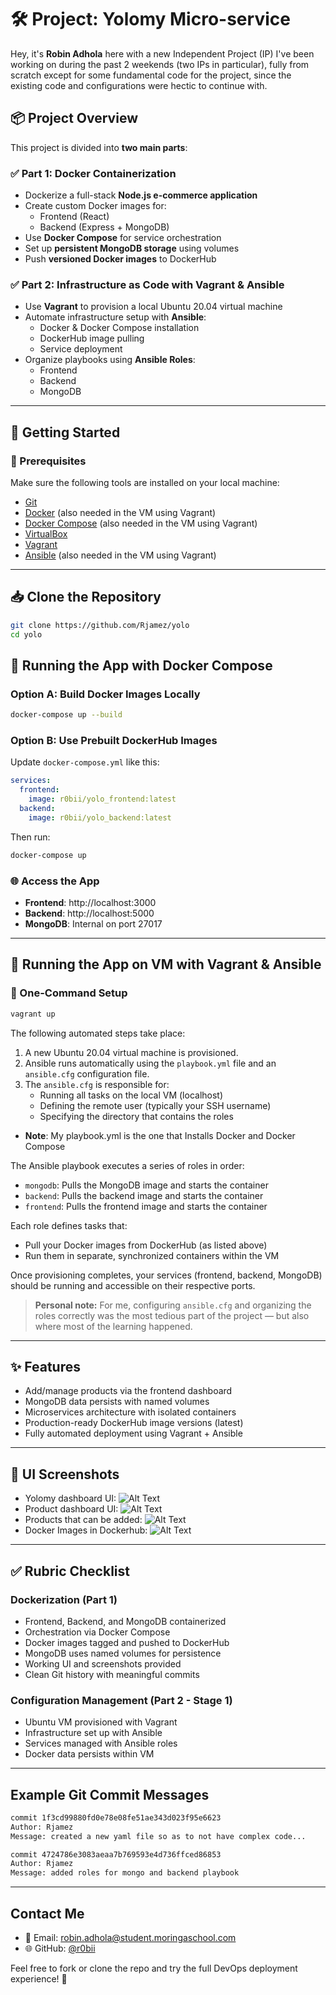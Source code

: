 # 🛠️ Project: Yolomy Micro-service

Hey, it's **Robin Adhola** here with a new Independent Project (IP) I've been working on during the past 2 weekends (two IPs in particular), fully from scratch except for some fundamental code for the project, since the existing code and configurations were hectic to continue with.

## 📦 Project Overview

This project is divided into **two main parts**:

### ✅ Part 1: Docker Containerization
- Dockerize a full-stack **Node.js e-commerce application**
- Create custom Docker images for:
  - Frontend (React)
  - Backend (Express + MongoDB)
- Use **Docker Compose** for service orchestration
- Set up **persistent MongoDB storage** using volumes
- Push **versioned Docker images** to DockerHub

### ✅ Part 2: Infrastructure as Code with Vagrant & Ansible
- Use **Vagrant** to provision a local Ubuntu 20.04 virtual machine
- Automate infrastructure setup with **Ansible**:
  - Docker & Docker Compose installation
  - DockerHub image pulling
  - Service deployment
- Organize playbooks using **Ansible Roles**:
  - Frontend
  - Backend
  - MongoDB

---

## 🚀 Getting Started

### 🔧 Prerequisites

Make sure the following tools are installed on your local machine:

- [Git](https://git-scm.com/)
- [Docker](https://www.docker.com/) (also needed in the VM using Vagrant)
- [Docker Compose](https://docs.docker.com/compose/) (also needed in the VM using Vagrant)
- [VirtualBox](https://www.virtualbox.org/)
- [Vagrant](https://www.vagrantup.com/)
- [Ansible](https://www.ansible.com/) (also needed in the VM using Vagrant)

---

## 📥 Clone the Repository

```bash
git clone https://github.com/Rjamez/yolo
cd yolo
```

## 🐳 Running the App with Docker Compose

### Option A: Build Docker Images Locally

```bash
docker-compose up --build
```

### Option B: Use Prebuilt DockerHub Images

Update `docker-compose.yml` like this:

```yaml
services:
  frontend:
    image: r0bii/yolo_frontend:latest
  backend:
    image: r0bii/yolo_backend:latest
```

Then run:

```bash
docker-compose up
```

### 🌐 Access the App

- **Frontend**: http://localhost:3000  
- **Backend**: http://localhost:5000  
- **MongoDB**: Internal on port 27017  

---

## 🧾 Running the App on VM with Vagrant & Ansible

### 🔁 One-Command Setup

```bash
vagrant up
```

The following automated steps take place:

1. A new Ubuntu 20.04 virtual machine is provisioned.
2. Ansible runs automatically using the `playbook.yml` file and an `ansible.cfg` configuration file.
3. The `ansible.cfg` is responsible for:
   - Running all tasks on the local VM (localhost)
   - Defining the remote user (typically your SSH username)
   - Specifying the directory that contains the roles

- **Note**: My playbook.yml is the one that Installs Docker and Docker Compose

The Ansible playbook executes a series of roles in order:

- `mongodb`: Pulls the MongoDB image and starts the container
- `backend`: Pulls the backend image and starts the container
- `frontend`: Pulls the frontend image and starts the container

Each role defines tasks that:

- Pull your Docker images from DockerHub (as listed above)
- Run them in separate, synchronized containers within the VM

Once provisioning completes, your services (frontend, backend, MongoDB) should be running and accessible on their respective ports.

> **Personal note:** For me, configuring `ansible.cfg` and organizing the roles correctly was the most tedious part of the project — but also where most of the learning happened.

---

## ✨ Features

- Add/manage products via the frontend dashboard
- MongoDB data persists with named volumes
- Microservices architecture with isolated containers
- Production-ready DockerHub image versions (latest)
- Fully automated deployment using Vagrant + Ansible

---

## 📸 UI Screenshots

- Yolomy dashboard UI: ![Alt Text](image.png)
- Product dashboard UI: ![Alt Text](IMG.png)
- Products that can be added: ![Alt Text](image2.png)
- Docker Images in Dockerhub: ![Alt Text](IMG2.png)

---

## ✅ Rubric Checklist

### Dockerization (Part 1)
- Frontend, Backend, and MongoDB containerized
- Orchestration via Docker Compose
- Docker images tagged and pushed to DockerHub
- MongoDB uses named volumes for persistence
- Working UI and screenshots provided
- Clean Git history with meaningful commits

### Configuration Management (Part 2 - Stage 1)
- Ubuntu VM provisioned with Vagrant
- Infrastructure set up with Ansible
- Services managed with Ansible roles
- Docker data persists within VM

---

## Example Git Commit Messages

```bash
commit 1f3cd99880fd0e78e08fe51ae343d023f95e6623
Author: Rjamez
Message: created a new yaml file so as to not have complex code...

commit 4724786e3083aeaa7b769593e4d736ffced86853
Author: Rjamez
Message: added roles for mongo and backend playbook
```

---

## Contact Me

- 📧 Email: [robin.adhola@student.moringaschool.com](mailto:robin.adhola@student.moringaschool.com)
- 🌐 GitHub: [@r0bii](https://github.com/r0bii)

Feel free to fork or clone the repo and try the full DevOps deployment experience! 🎉